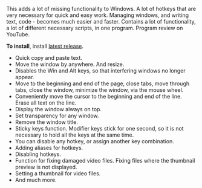 This adds a lot of missing functionality to Windows.
A lot of hotkeys that are very necessary for quick and easy work.
Managing windows, and writing text, code - becomes much easier and faster.
Contains a lot of functionality, a lot of different necessary scripts, in one program.
Program review on YouTube.

**To install**, install [latest release](https://github.com/mnbcz/QuickHotkeys/releases).

- Quick copy and paste text.
- Move the window by anywhere. And resize.
- Disables the Win and Alt keys, so that interfering windows no longer appear.
- Move to the beginning and end of the page, close tabs, move through tabs, close the window, minimize the window, via the mouse wheel.
- Conveniently move the cursor to the beginning and end of the line. Erase all text on the line.
- Display the window always on top.
- Set transparency for any window.
- Remove the window title.
- Sticky keys function. Modifier keys stick for one second, so it is not necessary to hold all the keys at the same time.
- You can disable any hotkey, or assign another key combination.
- Adding aliases for hotkeys.
- Disabling hotkeys.
- Function for fixing damaged video files. Fixing files where the thumbnail preview is not displayed.
- Setting a thumbnail for video files.
- And much more.
